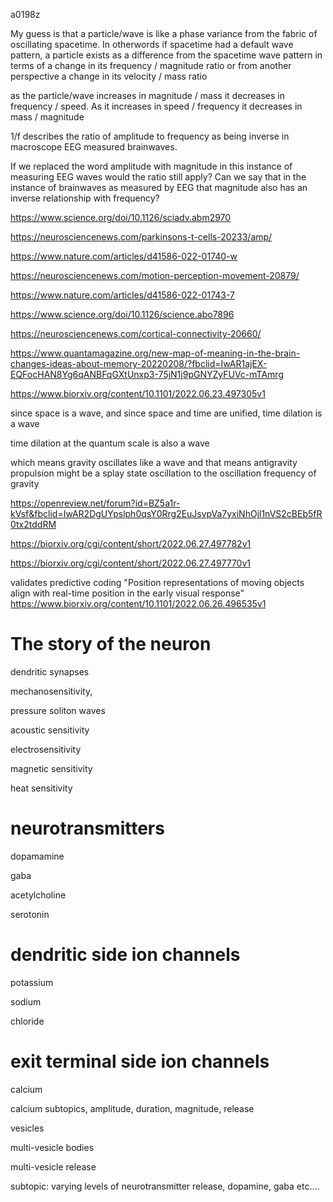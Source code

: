 a0198z

My guess is that a particle/wave is like a phase variance from the fabric of oscillating spacetime. In otherwords if spacetime had a default wave pattern, a particle exists as a difference from the spacetime wave pattern in terms of a change in its frequency / magnitude ratio or from another perspective a change in its velocity / mass ratio

as the particle/wave increases in magnitude / mass it decreases in frequency / speed. As it increases in speed / frequency it decreases in mass / magnitude

1/f describes the ratio of amplitude to frequency as being inverse in macroscope EEG measured brainwaves.

If we replaced the word amplitude with magnitude in this instance of measuring EEG waves would the ratio still apply? Can we say that in the instance of brainwaves as measured by EEG that magnitude also has an inverse relationship with frequency?

https://www.science.org/doi/10.1126/sciadv.abm2970

https://neurosciencenews.com/parkinsons-t-cells-20233/amp/

https://www.nature.com/articles/d41586-022-01740-w

https://neurosciencenews.com/motion-perception-movement-20879/

https://www.nature.com/articles/d41586-022-01743-7

https://www.science.org/doi/10.1126/science.abo7896

https://neurosciencenews.com/cortical-connectivity-20660/

https://www.quantamagazine.org/new-map-of-meaning-in-the-brain-changes-ideas-about-memory-20220208/?fbclid=IwAR1ajEX-EQFocHAN8Yg6qANBFqGXtUnxp3-75jN1j9pGNYZyFUVc-mTAmrg

https://www.biorxiv.org/content/10.1101/2022.06.23.497305v1


since space is a wave, and since space and time are unified, time dilation is a wave

time dilation at the quantum scale is also a wave

which means gravity oscillates like a wave
and that means antigravity propulsion might be a splay state oscillation to the oscillation frequency of gravity

https://openreview.net/forum?id=BZ5a1r-kVsf&fbclid=IwAR2DgUYpslph0qsY0Rrg2EuJsvpVa7yxiNhOjl1nVS2cBEb5fR0tx2tddRM

https://biorxiv.org/cgi/content/short/2022.06.27.497782v1

https://biorxiv.org/cgi/content/short/2022.06.27.497770v1

validates predictive coding
"Position representations of moving objects align with real-time position in the early visual response"
https://www.biorxiv.org/content/10.1101/2022.06.26.496535v1

# The story of the neuron

dendritic synapses

mechanosensitivity,

pressure soliton waves

acoustic sensitivity

electrosensitivity

magnetic sensitivity

heat sensitivity

# neurotransmitters

dopamamine

gaba

acetylcholine

serotonin

# dendritic side ion channels

potassium

sodium

chloride

# exit terminal side ion channels

calcium

calcium subtopics, amplitude, duration, magnitude, release

vesicles

multi-vesicle bodies

multi-vesicle release

subtopic: varying levels of neurotransmitter release, dopamine, gaba etc....
